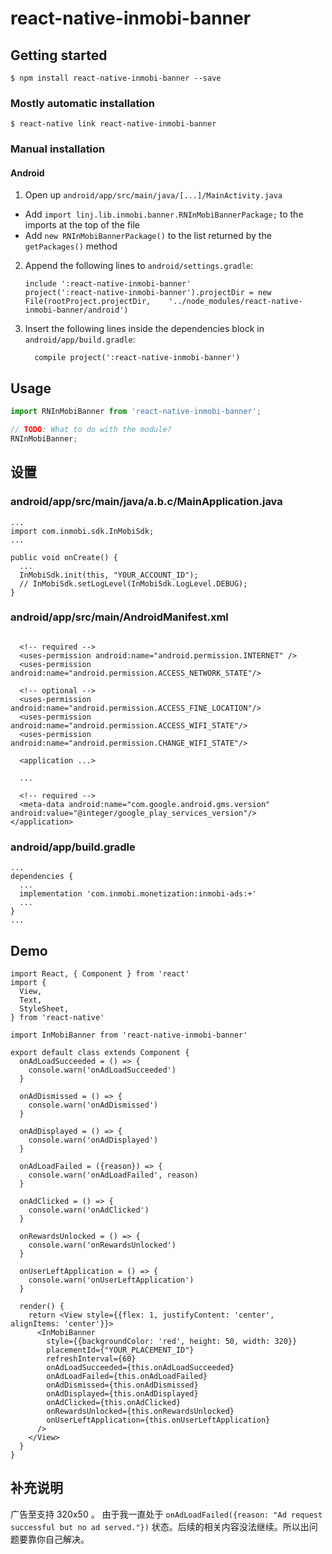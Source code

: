 
# react-native-inmobi-banner

## Getting started

`$ npm install react-native-inmobi-banner --save`

### Mostly automatic installation

`$ react-native link react-native-inmobi-banner`

### Manual installation


#### Android

1. Open up `android/app/src/main/java/[...]/MainActivity.java`
  - Add `import linj.lib.inmobi.banner.RNInMobiBannerPackage;` to the imports at the top of the file
  - Add `new RNInMobiBannerPackage()` to the list returned by the `getPackages()` method
2. Append the following lines to `android/settings.gradle`:
  	```
  	include ':react-native-inmobi-banner'
  	project(':react-native-inmobi-banner').projectDir = new File(rootProject.projectDir, 	'../node_modules/react-native-inmobi-banner/android')
  	```
3. Insert the following lines inside the dependencies block in `android/app/build.gradle`:
  	```
      compile project(':react-native-inmobi-banner')
  	```


## Usage
```javascript
import RNInMobiBanner from 'react-native-inmobi-banner';

// TODO: What to do with the module?
RNInMobiBanner;
```

## 设置

### android/app/src/main/java/a.b.c/MainApplication.java

```
...
import com.inmobi.sdk.InMobiSdk;
...

public void onCreate() {
  ...
  InMobiSdk.init(this, "YOUR_ACCOUNT_ID");
  // InMobiSdk.setLogLevel(InMobiSdk.LogLevel.DEBUG);
}
```

### android/app/src/main/AndroidManifest.xml

```

  <!-- required -->
  <uses-permission android:name="android.permission.INTERNET" />
  <uses-permission android:name="android.permission.ACCESS_NETWORK_STATE"/>

  <!-- optional -->
  <uses-permission android:name="android.permission.ACCESS_FINE_LOCATION"/>
  <uses-permission android:name="android.permission.ACCESS_WIFI_STATE"/>
  <uses-permission android:name="android.permission.CHANGE_WIFI_STATE"/>

  <application ...>

  ...

  <!-- required -->
  <meta-data android:name="com.google.android.gms.version" android:value="@integer/google_play_services_version"/>
</application>
```

### android/app/build.gradle

```
...
dependencies {
  ...
  implementation 'com.inmobi.monetization:inmobi-ads:+'
  ...
}
...
```

## Demo

```
import React, { Component } from 'react'
import {
  View,
  Text,
  StyleSheet,
} from 'react-native'

import InMobiBanner from 'react-native-inmobi-banner'

export default class extends Component {
  onAdLoadSucceeded = () => {
    console.warn('onAdLoadSucceeded')
  }

  onAdDismissed = () => {
    console.warn('onAdDismissed')
  }

  onAdDisplayed = () => {
    console.warn('onAdDisplayed')
  }

  onAdLoadFailed = ({reason}) => {
    console.warn('onAdLoadFailed', reason)
  }

  onAdClicked = () => {
    console.warn('onAdClicked')
  }

  onRewardsUnlocked = () => {
    console.warn('onRewardsUnlocked')
  }

  onUserLeftApplication = () => {
    console.warn('onUserLeftApplication')
  }

  render() {
    return <View style={{flex: 1, justifyContent: 'center', alignItems: 'center'}}>
      <InMobiBanner
        style={{backgroundColor: 'red', height: 50, width: 320}}
        placementId={"YOUR_PLACEMENT_ID"}
        refreshInterval={60}
        onAdLoadSucceeded={this.onAdLoadSucceeded}
        onAdLoadFailed={this.onAdLoadFailed}
        onAdDismissed={this.onAdDismissed}
        onAdDisplayed={this.onAdDisplayed}
        onAdClicked={this.onAdClicked}
        onRewardsUnlocked={this.onRewardsUnlocked}
        onUserLeftApplication={this.onUserLeftApplication}
      />
    </View>
  }
}
```

## 补充说明

广告至支持 320x50 。
由于我一直处于 ```onAdLoadFailed({reason: "Ad request successful but no ad served."})``` 状态。后续的相关内容没法继续。所以出问题要靠你自己解决。
